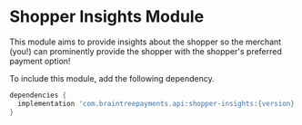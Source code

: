 # Shopper Insights Module

This module aims to provide insights about the shopper so the merchant (you!) can prominently
provide the shopper with the shopper's preferred payment option!

To include this module, add the following dependency.
```groovy
dependencies {
  implementation 'com.braintreepayments.api:shopper-insights:{version}'
}
```
